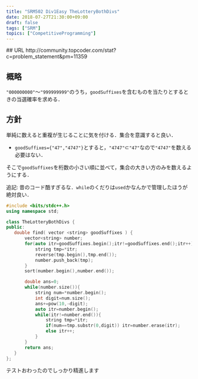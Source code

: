 ```yaml
---
title: "SRM502 Div1Easy TheLotteryBothDivs"
date: 2018-07-27T21:30:00+09:00
draft: false
tags: ["SRM"]
topics: ["CompetitiveProgramming"]
---
```

<p><!--more--></p>
## URL
http://community.topcoder.com/stat?c=problem_statement&pm=11359

## 概略
`"000000000"`～`"999999999"`のうち，`goodSuffixes`を含むものを当たりとするときの当選確率を求める．

## 方針
単純に数えると重複が生じることに気を付ける．集合を意識すると良い．

- `goodSuffixes={"47","4747"}`とすると，`"4747"`$\subset$`"47"`なので`"4747"`を数える必要はない．

そこで`goodSuffixes`を桁数の小さい順に並べて，集合の大きい方のみを数えるようにする．

追記: 昔のコード酷すぎるな．`while`のくだりは`used`かなんかで管理したほうが絶対良い．
```cpp
#include <bits/stdc++.h>
using namespace std;

class TheLotteryBothDivs {
public:
   double find( vector <string> goodSuffixes ) {
       vector<string> number;
       for(auto itr=goodSuffixes.begin();itr!=goodSuffixes.end();itr++){
           string tmp=*itr;
           reverse(tmp.begin(),tmp.end());
           number.push_back(tmp);
       }
       sort(number.begin(),number.end());

       double ans=0;
       while(number.size()){
           string num=*number.begin();
           int digit=num.size();
           ans+=pow(10,-digit);
           auto itr=number.begin();
           while(itr!=number.end()){
               string tmp=*itr;
               if(num==tmp.substr(0,digit)) itr=number.erase(itr);
               else itr++;
           }
       }
       return ans;
   }
};
```

テストおわったのでしっかり精進します

